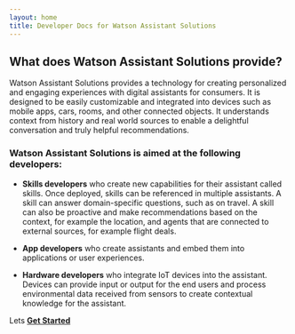 ```yaml
---
layout: home
title: Developer Docs for Watson Assistant Solutions
---
```

## What does Watson Assistant Solutions provide?
Watson Assistant Solutions provides a technology for creating personalized and engaging experiences with digital assistants for consumers. It is designed to be easily customizable and integrated into devices such as mobile apps, cars, rooms, and other connected objects. It understands context from history and real world sources to enable a delightful conversation and truly helpful recommendations.

### Watson Assistant Solutions is aimed at the following developers:

- **Skills developers** who create new capabilities for their assistant called skills. Once deployed, skills can be referenced in multiple assistants. A skill can answer domain-specific questions, such as on travel. A skill can also be proactive and make recommendations based on the context, for example the location, and agents that are connected to external sources, for example flight deals.

- **App developers** who create assistants and embed them into applications or user experiences.

- **Hardware developers** who integrate IoT devices into the assistant. Devices can provide input or output for the end users and process environmental data received from sensors to create contextual knowledge for the assistant.

Lets [**Get Started**]({{site.baseurl}}/get-started/get-started/) 

